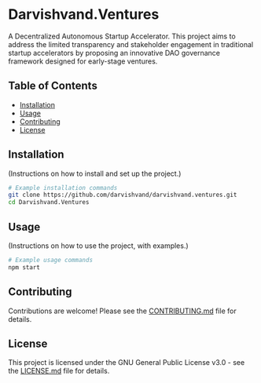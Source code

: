 # Darvishvand.Ventures

A Decentralized Autonomous Startup Accelerator. This project aims to address the limited transparency and stakeholder engagement in traditional startup accelerators by proposing an innovative DAO governance framework designed for early-stage ventures.

## Table of Contents

- [Installation](#installation)
- [Usage](#usage)
- [Contributing](#contributing)
- [License](#license)

## Installation

(Instructions on how to install and set up the project.)

```bash
# Example installation commands
git clone https://github.com/darvishvand/darvishvand.ventures.git
cd Darvishvand.Ventures
```

## Usage

(Instructions on how to use the project, with examples.)

```bash
# Example usage commands
npm start
```

## Contributing

Contributions are welcome! Please see the [CONTRIBUTING.md](CONTRIBUTING.md) file for details.

## License

This project is licensed under the GNU General Public License v3.0 - see the [LICENSE.md](LICENSE.md) file for details.

